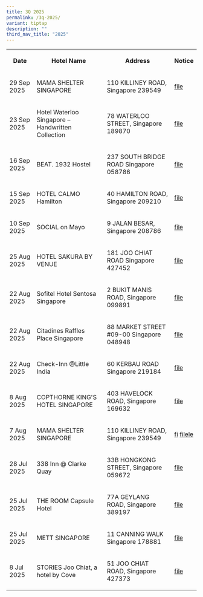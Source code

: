 ```yaml
---
title: 3Q 2025
permalink: /3q-2025/
variant: tiptap
description: ""
third_nav_title: "2025"
---
```

<p></p>
<table style="minWidth: 100px">
<colgroup>
<col>
<col>
<col>
<col>
</colgroup>
<tbody>
<tr>
<th rowspan="1" colspan="1">
<p>Date</p>
</th>
<th rowspan="1" colspan="1">
<p>Hotel Name</p>
</th>
<th rowspan="1" colspan="1">
<p>Address</p>
</th>
<th rowspan="1" colspan="1">
<p>Notice</p>
</th>
</tr>
<tr>
<td rowspan="1" colspan="1">
<p>29 Sep 2025</p>
</td>
<td rowspan="1" colspan="1">
<p>MAMA SHELTER SINGAPORE</p>
</td>
<td rowspan="1" colspan="1">
<p>110 KILLINEY ROAD, Singapore 239549</p>
</td>
<td rowspan="1" colspan="1">
<p><a href="/files/MAMA_SHELTER_SINGAPORE.pdf" rel="noopener noreferrer nofollow" target="_blank">file</a>
</p>
</td>
</tr>
<tr>
<td rowspan="1" colspan="1">
<p>23 Sep 2025</p>
</td>
<td rowspan="1" colspan="1">
<p>Hotel Waterloo Singapore – Handwritten Collection</p>
</td>
<td rowspan="1" colspan="1">
<p>78 WATERLOO STREET, Singapore 189870</p>
</td>
<td rowspan="1" colspan="1">
<p><a href="/files/Hotel_Waterloo_Singapore.pdf" rel="noopener noreferrer nofollow" target="_blank">file</a>
</p>
</td>
</tr>
<tr>
<td rowspan="1" colspan="1">
<p>16 Sep 2025</p>
</td>
<td rowspan="1" colspan="1">
<p>BEAT. 1932 Hostel</p>
</td>
<td rowspan="1" colspan="1">
<p>237 SOUTH BRIDGE ROAD Singapore 058786</p>
</td>
<td rowspan="1" colspan="1">
<p><a href="/files/BEAT__1932_Hostel.pdf" rel="noopener nofollow" target="_blank">file</a>
</p>
</td>
</tr>
<tr>
<td rowspan="1" colspan="1">
<p>15 Sep 2025</p>
</td>
<td rowspan="1" colspan="1">
<p>HOTEL CALMO Hamilton</p>
</td>
<td rowspan="1" colspan="1">
<p>40 HAMILTON ROAD, Singapore 209210</p>
</td>
<td rowspan="1" colspan="1">
<p><a href="/files/HOTEL_CALMO_Hamilton.pdf" rel="noopener noreferrer nofollow" target="_blank">file</a>
</p>
</td>
</tr>
<tr>
<td rowspan="1" colspan="1">
<p>10 Sep 2025</p>
</td>
<td rowspan="1" colspan="1">
<p>SOCIAL on Mayo</p>
</td>
<td rowspan="1" colspan="1">
<p>9 JALAN BESAR, Singapore 208786</p>
</td>
<td rowspan="1" colspan="1">
<p><a href="/files/social_on_mayo.pdf" rel="noopener noreferrer nofollow" target="_blank">file</a>
</p>
</td>
</tr>
<tr>
<td rowspan="1" colspan="1">
<p>25 Aug 2025</p>
</td>
<td rowspan="1" colspan="1">
<p>HOTEL SAKURA BY VENUE</p>
</td>
<td rowspan="1" colspan="1">
<p>181 JOO CHIAT ROAD Singapore 427452</p>
</td>
<td rowspan="1" colspan="1">
<p><a href="/files/HOTEL_SAKURA_BY_VENUE.pdf" rel="noopener nofollow" target="_blank">file</a>
</p>
</td>
</tr>
<tr>
<td rowspan="1" colspan="1">
<p>22 Aug 2025</p>
</td>
<td rowspan="1" colspan="1">
<p>Sofitel Hotel Sentosa Singapore</p>
</td>
<td rowspan="1" colspan="1">
<p>2 BUKIT MANIS ROAD, Singapore 099891</p>
</td>
<td rowspan="1" colspan="1">
<p><a href="/files/Sofitel_Hotel_Sentosa.pdf" rel="noopener noreferrer nofollow" target="_blank">file</a>
</p>
</td>
</tr>
<tr>
<td rowspan="1" colspan="1">
<p>22 Aug 2025</p>
</td>
<td rowspan="1" colspan="1">
<p>Citadines Raffles Place Singapore</p>
</td>
<td rowspan="1" colspan="1">
<p>88 MARKET STREET #09-00 Singapore 048948</p>
</td>
<td rowspan="1" colspan="1">
<p><a href="/files/Citadines_Raffles_Place_Singapore.pdf" rel="noopener noreferrer nofollow" target="_blank">file</a>
</p>
</td>
</tr>
<tr>
<td rowspan="1" colspan="1">
<p>22 Aug 2025</p>
</td>
<td rowspan="1" colspan="1">
<p>Check-Inn @Little India</p>
</td>
<td rowspan="1" colspan="1">
<p>60 KERBAU ROAD Singapore 219184</p>
</td>
<td rowspan="1" colspan="1">
<p><a href="/files/Check_Inn_Little_India.pdf" rel="noopener nofollow" target="_blank">file</a>
</p>
</td>
</tr>
<tr>
<td rowspan="1" colspan="1">
<p>8 Aug 2025</p>
</td>
<td rowspan="1" colspan="1">
<p>COPTHORNE KING'S HOTEL SINGAPORE</p>
</td>
<td rowspan="1" colspan="1">
<p>403 HAVELOCK ROAD, Singapore 169632</p>
</td>
<td rowspan="1" colspan="1">
<p><a href="/files/enotice_COPTHORNE_KING_S_HOTEL_SINGAPORE.pdf" rel="noopener noreferrer nofollow" target="_blank">file</a>
</p>
</td>
</tr>
<tr>
<td rowspan="1" colspan="1">
<p>7 Aug 2025</p>
</td>
<td rowspan="1" colspan="1">
<p>MAMA SHELTER SINGAPORE</p>
</td>
<td rowspan="1" colspan="1">
<p>110 KILLINEY ROAD, Singapore 239549</p>
</td>
<td rowspan="1" colspan="1">
<p><a href="/files/Mama_Shelter_Singapore.pdf" rel="noopener noreferrer nofollow" target="_blank">fi</a>
<a href="/files/mama_shelter_singapore old.pdf" rel="noopener nofollow" target="_blank">file</a><a href="/files/Mama_Shelter_Singapore.pdf" rel="noopener noreferrer nofollow" target="_blank">le</a>
</p>
</td>
</tr>
<tr>
<td rowspan="1" colspan="1">
<p>28 Jul 2025</p>
</td>
<td rowspan="1" colspan="1">
<p>338 Inn @ Clarke Quay</p>
</td>
<td rowspan="1" colspan="1">
<p>33B HONGKONG STREET, Singapore 059672</p>
</td>
<td rowspan="1" colspan="1">
<p><a href="/files/338_inn___clarke_quay.pdf" rel="noopener noreferrer nofollow" target="_blank">file</a>
</p>
</td>
</tr>
<tr>
<td rowspan="1" colspan="1">
<p>25 Jul 2025</p>
</td>
<td rowspan="1" colspan="1">
<p>THE ROOM Capsule Hotel</p>
</td>
<td rowspan="1" colspan="1">
<p>77A GEYLANG ROAD, Singapore 389197</p>
</td>
<td rowspan="1" colspan="1">
<p><a href="/files/the_room_capsule_hotel.pdf" rel="noopener noreferrer nofollow" target="_blank">file</a>
</p>
</td>
</tr>
<tr>
<td rowspan="1" colspan="1">
<p>25 Jul 2025</p>
</td>
<td rowspan="1" colspan="1">
<p>METT SINGAPORE</p>
</td>
<td rowspan="1" colspan="1">
<p>11 CANNING WALK Singapore 178881</p>
</td>
<td rowspan="1" colspan="1">
<p><a href="/files/METT_SINGAPORE.pdf" rel="noopener noreferrer nofollow" target="_blank">file</a>
</p>
</td>
</tr>
<tr>
<td rowspan="1" colspan="1">
<p>8 Jul 2025</p>
</td>
<td rowspan="1" colspan="1">
<p>STORIES Joo Chiat, a hotel by Cove</p>
</td>
<td rowspan="1" colspan="1">
<p>51 JOO CHIAT ROAD, Singapore 427373</p>
</td>
<td rowspan="1" colspan="1">
<p><a href="/files/STORIES_Joo_Chiat__a_hotel_by_Cove.pdf" rel="noopener nofollow" target="_blank">file</a>
</p>
</td>
</tr>
</tbody>
</table>
<p></p>